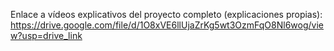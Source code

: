 Enlace a vídeos explicativos del proyecto completo (explicaciones propias):
https://drive.google.com/file/d/1O8xVE6llUjaZrKg5wt3OzmFqO8Nl6wog/view?usp=drive_link
